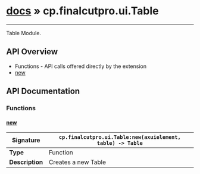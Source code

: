 # [docs](index.md) » cp.finalcutpro.ui.Table
---

Table Module.

## API Overview
* Functions - API calls offered directly by the extension
 * [new](#new)

## API Documentation

### Functions

#### [new](#new)
| <span style="text-align: left;">**Signature**</span> | <span style="text-align: left;">`cp.finalcutpro.ui.Table:new(axuielement, table) -> Table` </span>                                                |
| -----------------------------------------------------|---------------------------------------------------------------------------------------------------------|
| **Type**                                             | Function                                                                                         |
| **Description**                                      | Creates a new Table                                                                                         |

